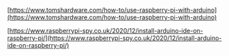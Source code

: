 [https://www.tomshardware.com/how-to/use-raspberry-pi-with-arduino](https://www.tomshardware.com/how-to/use-raspberry-pi-with-arduino)

[https://www.raspberrypi-spy.co.uk/2020/12/install-arduino-ide-on-raspberry-pi/](https://www.raspberrypi-spy.co.uk/2020/12/install-arduino-ide-on-raspberry-pi/)
